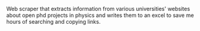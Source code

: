Web scraper that extracts information from various universities' websites about open phd projects in physics and writes them to an excel to save me hours of searching and copying links.
